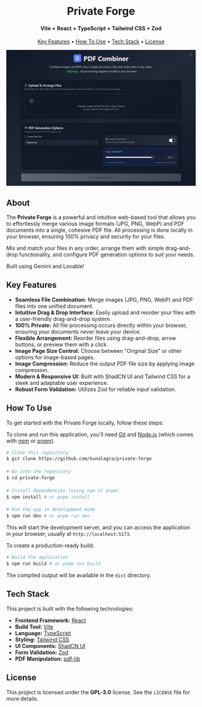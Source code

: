 <h1 align="center">
  <br>
  Private Forge
  <br>
</h1>

<h4 align="center">Vite + React + TypeScript + Tailwind CSS + Zod</h4>

<p align="center">
  <a href="#key-features">Key Features</a> •
  <a href="#how-to-use">How To Use</a> •
  <a href="#tech-stack">Tech Stack</a> •
  <a href="#license">License</a>
</p>

![Screenshot](./public/screenshot.png)

## About

The **Private Forge** is a powerful and intuitive web-based tool that allows you to effortlessly merge various image formats (JPG, PNG, WebP) and PDF documents into a single, cohesive PDF file. All processing is done locally in your browser, ensuring 100% privacy and security for your files.

Mix and match your files in any order, arrange them with simple drag-and-drop functionality, and configure PDF generation options to suit your needs.

Built using Gemini and Lovable!

## Key Features

*   **Seamless File Combination:** Merge images (JPG, PNG, WebP) and PDF files into one unified document.
*   **Intuitive Drag & Drop Interface:** Easily upload and reorder your files with a user-friendly drag-and-drop system.
*   **100% Private:** All file processing occurs directly within your browser, ensuring your documents never leave your device.
*   **Flexible Arrangement:** Reorder files using drag-and-drop, arrow buttons, or preview them with a click.
*   **Image Page Size Control:** Choose between "Original Size" or other options for image-based pages.
*   **Image Compression:** Reduce the output PDF file size by applying image compression.
*   **Modern & Responsive UI:** Built with ShadCN UI and Tailwind CSS for a sleek and adaptable user experience.
*   **Robust Form Validation:** Utilizes Zod for reliable input validation.

## How To Use

To get started with the Private Forge locally, follow these steps:

To clone and run this application, you'll need [Git](https://git-scm.com) and [Node.js](https://nodejs.org/en/download/) (which comes with [npm](http://npmjs.com) or [pnpm](https://pnpm.io/)).

```bash
# Clone this repository
$ git clone https://github.com/kunalagra/private-forge

# Go into the repository
$ cd private-forge

# Install dependencies (using npm or pnpm)
$ npm install # or pnpm install

# Run the app in development mode
$ npm run dev # or pnpm run dev
```

This will start the development server, and you can access the application in your browser, usually at `http://localhost:5173`.

To create a production-ready build:

```bash
# Build the application
$ npm run build # or pnpm run build
```

The compiled output will be available in the `dist` directory.

## Tech Stack

This project is built with the following technologies:

*   **Frontend Framework:** [React](https://react.dev/)
*   **Build Tool:** [Vite](https://vitejs.dev/)
*   **Language:** [TypeScript](https://www.typescriptlang.org/)
*   **Styling:** [Tailwind CSS](https://tailwindcss.com/)
*   **UI Components:** [ShadCN UI](https://ui.shadcn.com/)
*   **Form Validation:** [Zod](https://zod.dev/)
*   **PDF Manipulation:** [pdf-lib](https://pdf-lib.js.org/)

## License

This project is licensed under the **GPL-3.0** license. See the `LICENSE` file for more details.